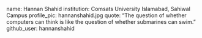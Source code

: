 name: Hannan Shahid
institution: Comsats University Islamabad, Sahiwal Campus
profile_pic: hannanshahid.jpg
quote: “The question of whether computers can think is like the question of whether submarines can swim.”
github_user: hannanshahid
